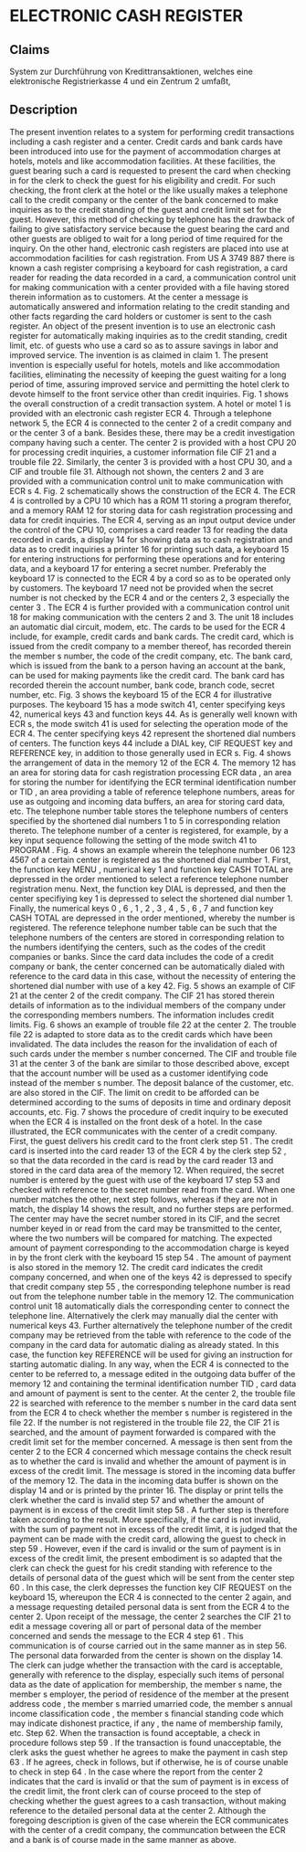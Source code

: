 # ELECTRONIC CASH REGISTER

## Claims
System zur Durchführung von Kredittransaktionen, welches eine elektronische Registrierkasse 4 und ein Zentrum 2 umfaßt,

## Description
The present invention relates to a system for performing credit transactions including a cash register and a center. Credit cards and bank cards have been introduced into use for the payment of accommodation charges at hotels, motels and like accommodation facilities. At these facilities, the guest bearing such a card is requested to present the card when checking in for the clerk to check the guest for his eligibility and credit. For such checking, the front clerk at the hotel or the like usually makes a telephone call to the credit company or the center of the bank concerned to make inquiries as to the credit standing of the guest and credit limit set for the guest. However, this method of checking by telephone has the drawback of failing to give satisfactory service because the guest bearing the card and other guests are obliged to wait for a long period of time required for the inquiry. On the other hand, electronic cash registers are placed into use at accommodation facilities for cash registration. From US A 3749 887 there is known a cash register comprising a keyboard for cash registration, a card reader for reading the data recorded in a card, a communication control unit for making communication with a center provided with a file having stored therein information as to customers. At the center a message is automatically answered and information relating to the credit standing and other facts regarding the card holders or customer is sent to the cash register. An object of the present invention is to use an electronic cash register for automatically making inquiries as to the credit standing, credit limit, etc. of guests who use a card so as to assure savings in labor and improved service. The invention is as claimed in claim 1. The present invention is especially useful for hotels, motels and like accommodation facilities, eliminating the necessity of keeping the guest waiting for a long period of time, assuring improved service and permitting the hotel clerk to devote himself to the front service other than credit inquiries. Fig. 1 shows the overall construction of a credit transaction system. A hotel or motel 1 is provided with an electronic cash register ECR 4. Through a telephone network 5, the ECR 4 is connected to the center 2 of a credit company and or the center 3 of a bank. Besides these, there may be a credit investigation company having such a center. The center 2 is provided with a host CPU 20 for processing credit inquiries, a customer information file CIF 21 and a trouble file 22. Similarly, the center 3 is provided with a host CPU 30, and a CIF and trouble file 31. Although not shown, the centers 2 and 3 are provided with a communication control unit to make communication with ECR s 4. Fig. 2 schematically shows the construction of the ECR 4. The ECR 4 is controlled by a CPU 10 which has a ROM 11 storing a program therefor, and a memory RAM 12 for storing data for cash registration processing and data for credit inquiries. The ECR 4, serving as an input output device under the control of the CPU 10, comprises a card reader 13 for reading the data recorded in cards, a display 14 for showing data as to cash registration and data as to credit inquiries a printer 16 for printing such data, a keyboard 15 for entering instructions for performing these operations and for entering data, and a keyboard 17 for entering a secret number. Preferably the keyboard 17 is connected to the ECR 4 by a cord so as to be operated only by customers. The keyboard 17 need not be provided when the secret number is not checked by the ECR 4 and or the centers 2, 3 especially the center 3 . The ECR 4 is further provided with a communication control unit 18 for making communication with the centers 2 and 3. The unit 18 includes an automatic dial circuit, modem, etc. The cards to be used for the ECR 4 include, for example, credit cards and bank cards. The credit card, which is issued from the credit company to a member thereof, has recorded therein the member s number, the code of the credit company, etc. The bank card, which is issued from the bank to a person having an account at the bank, can be used for making payments like the credit card. The bank card has recorded therein the account number, bank code, branch code, secret number, etc. Fig. 3 shows the keyboard 15 of the ECR 4 for illustrative purposes. The keyboard 15 has a mode switch 41, center specifying keys 42, numerical keys 43 and function keys 44. As is generally well known with ECR s, the mode switch 41 is used for selecting the operation mode of the ECR 4. The center specifying keys 42 represent the shortened dial numbers of centers. The function keys 44 include a DIAL key, CIF REQUEST key and REFERENCE key, in addition to those generally used in ECR s. Fig. 4 shows the arrangement of data in the memory 12 of the ECR 4. The memory 12 has an area for storing data for cash registration processing ECR data , an area for storing the number for identifying the ECR terminal identification number or TID , an area providing a table of reference telephone numbers, areas for use as outgoing and incoming data buffers, an area for storing card data, etc. The telephone number table stores the telephone numbers of centers specified by the shortened dial numbers 1 to 5 in corresponding relation thereto. The telephone number of a center is registered, for example, by a key input sequence following the setting of the mode switch 41 to PROGRAM . Fig. 4 shows an example wherein the telephone number 06 123 4567 of a certain center is registered as the shortened dial number 1. First, the function key MENU , numerical key 1 and function key CASH TOTAL are depressed in the order mentioned to select a reference telephone number registration menu. Next, the function key DIAL is depressed, and then the center specifiying key 1 is depressed to select the shortened dial number 1. Finally, the numerical keys 0 , 6 , 1 , 2 , 3 , 4 , 5 , 6 , 7 and function key CASH TOTAL are depressed in the order mentioned, whereby the number is registered. The reference telephone number table can be such that the telephone numbers of the centers are stored in corresponding relation to the numbers identifying the centers, such as the codes of the credit companies or banks. Since the card data includes the code of a credit company or bank, the center concerned can be automatically dialed with reference to the card data in this case, without the necessity of entering the shortened dial number with use of a key 42. Fig. 5 shows an example of CIF 21 at the center 2 of the credit company. The CIF 21 has stored therein details of information as to the individual members of the company under the corresponding members numbers. The information includes credit limits. Fig. 6 shows an example of trouble file 22 at the center 2. The trouble file 22 is adapted to store data as to the credit cards which have been invalidated. The data includes the reason for the invalidation of each of such cards under the member s number concerned. The CIF and trouble file 31 at the center 3 of the bank are similar to those described above, except that the account number will be used as a customer identifying code instead of the member s number. The deposit balance of the customer, etc. are also stored in the CIF. The limit on credit to be afforded can be determined according to the sums of deposits in time and ordinary deposit accounts, etc. Fig. 7 shows the procedure of credit inquiry to be executed when the ECR 4 is installed on the front desk of a hotel. In the case illustrated, the ECR communicates with the center of a credit company. First, the guest delivers his credit card to the front clerk step 51 . The credit card is inserted into the card reader 13 of the ECR 4 by the clerk step 52 , so that the data recorded in the card is read by the card reader 13 and stored in the card data area of the memory 12. When required, the secret number is entered by the guest with use of the keyboard 17 step 53 and checked with reference to the secret number read from the card. When one number matches the other, next step follows, whereas if they are not in match, the display 14 shows the result, and no further steps are performed. The center may have the secret number stored in its CIF, and the secret number keyed in or read from the card may be transmitted to the center, where the two numbers will be compared for matching. The expected amount of payment corresponding to the accommodation charge is keyed in by the front clerk with the keyboard 15 step 54 . The amount of payment is also stored in the memory 12. The credit card indicates the credit company concerned, and when one of the keys 42 is depressed to specify that credit company step 55 , the corresponding telephone number is read out from the telephone number table in the memory 12. The communication control unit 18 automatically dials the corresponding center to connect the telephone line. Alternatively the clerk may manually dial the center with numerical keys 43. Further alternatively the telephone number of the credit company may be retrieved from the table with reference to the code of the company in the card data for automatic dialing as already stated. In this case, the function key REFERENCE will be used for giving an instruction for starting automatic dialing. In any way, when the ECR 4 is connected to the center to be referred to, a message edited in the outgoing data buffer of the memory 12 and containing the terminal identification number TID , card data and amount of payment is sent to the center. At the center 2, the trouble file 22 is searched with reference to the member s number in the card data sent from the ECR 4 to check whether the member s number is registered in the file 22. If the number is not registered in the trouble file 22, the CIF 21 is searched, and the amount of payment forwarded is compared with the credit limit set for the member concerned. A message is then sent from the center 2 to the ECR 4 concerned which message contains the check result as to whether the card is invalid and whether the amount of payment is in excess of the credit limit. The message is stored in the incoming data buffer of the memory 12. The data in the incoming data buffer is shown on the display 14 and or is printed by the printer 16. The display or print tells the clerk whether the card is invalid step 57 and whether the amount of payment is in excess of the credit limit step 58 . A further step is therefore taken according to the result. More specifically, if the card is not invalid, with the sum of payment not in excess of the credit limit, it is judged that the payment can be made with the credit card, allowing the guest to check in step 59 . However, even if the card is invalid or the sum of payment is in excess of the credit limit, the present embodiment is so adapted that the clerk can check the guest for his credit standing with reference to the details of personal data of the guest which will be sent from the center step 60 . In this case, the clerk depresses the function key CIF REQUEST on the keyboard 15, whereupon the ECR 4 is connected to the center 2 again, and a message requesting detailed personal data is sent from the ECR 4 to the center 2. Upon receipt of the message, the center 2 searches the CIF 21 to edit a message covering all or part of personal data of the member concerned and sends the message to the ECR 4 step 61 . This communication is of course carried out in the same manner as in step 56. The personal data forwarded from the center is shown on the display 14. The clerk can judge whether the transaction with the card is acceptable, generally with reference to the display, especially such items of personal data as the date of application for membership, the member s name, the member s employer, the period of residence of the member at the present address code , the member s married umarried code, the member s annual income classification code , the member s financial standing code which may indicate dishonest practice, if any , the name of membership family, etc. Step 62. When the transaction is found acceptable, a check in procedure follows step 59 . If the transaction is found unacceptable, the clerk asks the guest whether he agrees to make the payment in cash step 63 . If he agrees, check in follows, but if otherwise, he is of course unable to check in step 64 . In the case where the report from the center 2 indicates that the card is invalid or that the sum of payment is in excess of the credit limit, the front clerk can of course proceed to the step of checking whether the guest agrees to a cash transaction, without making reference to the detailed personal data at the center 2. Although the foregoing description is given of the case wherein the ECR communicates with the center of a credit company, the communcation between the ECR and a bank is of course made in the same manner as above.